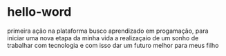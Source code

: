 # hello-word
primeira ação na plataforma
busco aprendizado em progamação, para iniciar uma nova etapa da minha vida a realizaçaio de um sonho de trabalhar com tecnologia e com isso dar um futuro melhor para meus filho
